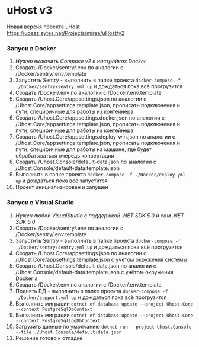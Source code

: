 # uHost v3
Новая версия проекта uHost https://ucezz.sytes.net/Projects/mirea/uHost/v2

### Запуск в Docker
1. _Нужно включить Compose v2 в настройках Docker_
1. Создать /Docker/sentry/.env по аналогии с /Docker/sentry/.env.template
1. Запустить Sentry - выполнить в папке проекта `docker-compose -f ./Docker/sentry/sentry.yml up` и дождаться пока всё прогрузится
1. Создать /Docker/.env по аналогии с /Docker/.env.template
1. Создать /Uhost.Core/appsettings.json по аналогии с /Uhost.Core/appsettings.template.json, прописать подключения и пути, специфичные для работы из контейнера
1. Создать /Uhost.Core/appsettings.docker.json по аналогии с /Uhost.Core/appsettings.template.json, прописать подключения и пути, специфичные для работы из контейнера
1. Создать /Uhost.Core/appsettings.deploy-win.json по аналогии с /Uhost.Core/appsettings.template.json, прописать подключения и пути, специфичные для работы на машине, где будет обрабатываться очередь конвертации
1. Создать /Uhost.Console/default-data.json по аналогии с /Uhost.Console/default-data.template.json
1. Выполнить в папке проекта `docker-compose -f ./Docker/deploy.yml up` и дождаться пока всё запустится
1. Проект инициализирован и запущен

### Запуск в Visual Studio
1. _Нужен любой VisualStudio с поддержкой .NET SDK 5.0 и сам .NET SDK 5.0_
1. Создать /Docker/sentry/.env по аналогии с /Docker/sentry/.env.template
1. Запустить Sentry - выполнить в папке проекта `docker-compose -f ./Docker/sentry/sentry.yml up` и дождаться пока всё прогрузится
1. Создать /Uhost.Core/appsettings.json по аналогии с /Uhost.Core/appsettings.template.json с учётом окружения системы
1. Создать /Uhost.Console/default-data.json по аналогии с /Uhost.Console/default-data.template.json с учётом окружения Docker'а
1. Создать /Docker/.env по аналогии с /Docker/.env.template
1. Поднять БД - выполнить в папке проекта `docker-compose -f ./Docker/support.yml up` и дождаться пока всё прогрузится
1. Выполнить миграции `dotnet ef database update --project Uhost.Core --context PostgreSqlDbContext`
1. Выполнить миграции `dotnet ef database update --project Uhost.Core --context PostgreSqlLogDbContext`
1. Загрузить данные по умолчанию `dotnet run --project Uhost.Console --file ./Uhost.Console/default-data.json`
1. Решение готово к отладке